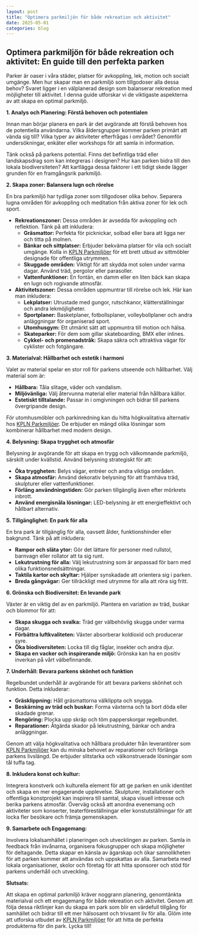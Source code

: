 ```yaml
---
layout: post
title: "Optimera parkmiljön för både rekreation och aktivitet"
date: 2025-05-01
categories: blog
---
```


## Optimera parkmiljön för både rekreation och aktivitet: En guide till den perfekta parken

Parker är oaser i våra städer, platser för avkoppling, lek, motion och socialt umgänge. Men hur skapar man en parkmiljö som tillgodoser alla dessa behov? Svaret ligger i en välplanerad design som balanserar rekreation med möjligheter till aktivitet. I denna guide utforskar vi de viktigaste aspekterna av att skapa en optimal parkmiljö.

**1. Analys och Planering: Förstå behoven och potentialen**

Innan man börjar planera en park är det avgörande att förstå behoven hos de potentiella användarna. Vilka åldersgrupper kommer parken primärt att vända sig till? Vilka typer av aktiviteter efterfrågas i området? Genomför undersökningar, enkäter eller workshops för att samla in information.

Tänk också på parkens potential. Finns det befintliga träd eller landskapsdrag som kan integreras i designen? Hur kan parken bidra till den lokala biodiversiteten? Att kartlägga dessa faktorer i ett tidigt skede lägger grunden för en framgångsrik parkmiljö.

**2. Skapa zoner: Balansera lugn och rörelse**

En bra parkmiljö har tydliga zoner som tillgodoser olika behov. Separera lugna områden för avkoppling och meditation från aktiva zoner för lek och sport.

*   **Rekreationszoner:** Dessa områden är avsedda för avkoppling och reflektion. Tänk på att inkludera:
    *   **Gräsmattor:** Perfekta för picknickar, solbad eller bara att ligga ner och titta på molnen.
    *   **Bänkar och sittplatser:** Erbjuder bekväma platser för vila och socialt umgänge.  Kolla in [KPLN Parkmiljöer](https://www.kpln.se/category/parkmiljoter) för ett brett utbud av sittmöbler designade för offentliga utrymmen.
    *   **Skuggade områden:** Viktigt för att skydda mot solen under varma dagar. Använd träd, pergolor eller parasoller.
    *   **Vattenfunktioner:** En fontän, en damm eller en liten bäck kan skapa en lugn och rogivande atmosfär.
*   **Aktivitetszoner:** Dessa områden uppmuntrar till rörelse och lek. Här kan man inkludera:
    *   **Lekplatser:** Utrustade med gungor, rutschkanor, klätterställningar och andra lekmöjligheter.
    *   **Sportplaner:** Basketplaner, fotbollsplaner, volleybollplaner och andra anläggningar för organiserad sport.
    *   **Utomhusgym:** Ett utmärkt sätt att uppmuntra till motion och hälsa.
    *   **Skateparker:** För dem som gillar skateboarding, BMX eller inlines.
    *   **Cykkel- och promenadstråk:** Skapa säkra och attraktiva vägar för cyklister och fotgängare.

**3. Materialval: Hållbarhet och estetik i harmoni**

Valet av material spelar en stor roll för parkens utseende och hållbarhet. Välj material som är:

*   **Hållbara:** Tåla slitage, väder och vandalism.
*   **Miljövänliga:** Välj återvunna material eller material från hållbara källor.
*   **Estetiskt tilltalande:** Passar in i omgivningen och bidrar till parkens övergripande design.

För utomhusmöbler och parkinredning kan du hitta högkvalitativa alternativ hos [KPLN Parkmiljöer](https://www.kpln.se/category/parkmiljoter). De erbjuder en mängd olika lösningar som kombinerar hållbarhet med modern design.

**4. Belysning: Skapa trygghet och atmosfär**

Belysning är avgörande för att skapa en trygg och välkomnande parkmiljö, särskilt under kvällstid. Använd belysning strategiskt för att:

*   **Öka tryggheten:** Belys vägar, entréer och andra viktiga områden.
*   **Skapa atmosfär:** Använd dekorativ belysning för att framhäva träd, skulpturer eller vattenfunktioner.
*   **Förläng användningstiden:** Gör parken tillgänglig även efter mörkrets inbrott.
*   **Använd energisnåla lösningar:** LED-belysning är ett energieffektivt och hållbart alternativ.

**5. Tillgänglighet: En park för alla**

En bra park är tillgänglig för alla, oavsett ålder, funktionshinder eller bakgrund. Tänk på att inkludera:

*   **Rampor och släta ytor:** Gör det lättare för personer med rullstol, barnvagn eller rollator att ta sig runt.
*   **Lekutrustning för alla:** Välj lekutrustning som är anpassad för barn med olika funktionsnedsättningar.
*   **Taktila kartor och skyltar:** Hjälper synskadade att orientera sig i parken.
*   **Breda gångvägar:** Ger tillräckligt med utrymme för alla att röra sig fritt.

**6. Grönska och Biodiversitet: En levande park**

Växter är en viktig del av en parkmiljö. Plantera en variation av träd, buskar och blommor för att:

*   **Skapa skugga och svalka:** Träd ger välbehövlig skugga under varma dagar.
*   **Förbättra luftkvaliteten:** Växter absorberar koldioxid och producerar syre.
*   **Öka biodiversiteten:** Locka till dig fåglar, insekter och andra djur.
*   **Skapa en vacker och inspirerande miljö:** Grönska kan ha en positiv inverkan på vårt välbefinnande.

**7. Underhåll: Bevara parkens skönhet och funktion**

Regelbundet underhåll är avgörande för att bevara parkens skönhet och funktion. Detta inkluderar:

*   **Gräsklippning:** Håll gräsmattorna välklippta och snygga.
*   **Beskärning av träd och buskar:** Forma växterna och ta bort döda eller skadade grenar.
*   **Rengöring:** Plocka upp skräp och töm papperskorgar regelbundet.
*   **Reparationer:** Åtgärda skador på lekutrustning, bänkar och andra anläggningar.

Genom att välja högkvalitativa och hållbara produkter från leverantörer som [KPLN Parkmiljöer](https://www.kpln.se/category/parkmiljoter) kan du minska behovet av reparationer och förlänga parkens livslängd.  De erbjuder slitstarka och välkonstruerade lösningar som tål tuffa tag.

**8. Inkludera konst och kultur:**

Integrera konstverk och kulturella element för att ge parken en unik identitet och skapa en mer engagerande upplevelse. Skulpturer, installationer och offentliga konstprojekt kan inspirera till samtal, skapa visuell intresse och berika parkens atmosfär. Överväg också att anordna evenemang och aktiviteter som konserter, teaterföreställningar eller konstutställningar för att locka fler besökare och främja gemenskapen.

**9. Samarbete och Engagemang:**

Involvera lokalsamhället i planeringen och utvecklingen av parken. Samla in feedback från invånarna, organisera fokusgrupper och skapa möjligheter för deltagande. Detta skapar en känsla av ägarskap och ökar sannolikheten för att parken kommer att användas och uppskattas av alla. Samarbeta med lokala organisationer, skolor och företag för att hitta sponsorer och stöd för parkens underhåll och utveckling.

**Slutsats:**

Att skapa en optimal parkmiljö kräver noggrann planering, genomtänkta materialval och ett engagemang för både rekreation och aktivitet. Genom att följa dessa riktlinjer kan du skapa en park som blir en värdefull tillgång för samhället och bidrar till ett mer hälsosamt och trivsamt liv för alla. Glöm inte att utforska utbudet av [KPLN Parkmiljöer](https://www.kpln.se/category/parkmiljoter) för att hitta de perfekta produkterna för din park. Lycka till!
